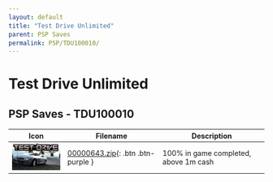 ```yaml
---
layout: default
title: "Test Drive Unlimited"
parent: PSP Saves
permalink: PSP/TDU100010/
---
```

# Test Drive Unlimited

## PSP Saves - TDU100010

| Icon | Filename | Description |
|------|----------|-------------|
| ![Test Drive Unlimited](ICON0.PNG) | [00000643.zip](00000643.zip){: .btn .btn-purple } | 100% in game completed, above 1m cash |
